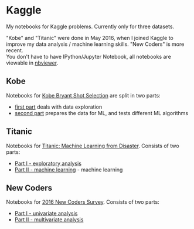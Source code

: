 # Kaggle
My notebooks for Kaggle problems. Currently only for three datasets.  

"Kobe" and "Titanic" were done in May 2016, when I joined Kaggle to improve my data analysis / machine learning skills. "New Coders" is more recent.    
You don't have to have IPython/Jupyter Notebook, all notebooks are viewable in [nbviewer](http://nbviewer.jupyter.org/).

## Kobe
Notebooks for [Kobe Bryant Shot Selection](https://www.kaggle.com/c/kobe-bryant-shot-selection) are split in two parts:
* [first part](http://nbviewer.jupyter.org/github/narimiran/kaggle/blob/master/kobe-part1.ipynb) deals with data exploration
* [second part](http://nbviewer.jupyter.org/github/narimiran/kaggle/blob/master/kobe-part2.ipynb) prepares the data for ML, and tests different ML algorithms

## Titanic
Notebooks for [Titanic: Machine Learning from Disaster](https://www.kaggle.com/c/titanic). Consists of two parts: 
* [Part I - exploratory analysis](http://nbviewer.jupyter.org/github/narimiran/kaggle/blob/master/titanic-part1.ipynb)
* [Part II - machine learning](http://nbviewer.jupyter.org/github/narimiran/kaggle/blob/master/titanic-part2.ipynb) - machine learning

## New Coders
Notebooks for [2016 New Coders Survey](https://www.kaggle.com/freecodecamp/2016-new-coder-survey-). Consists of two parts: 
* [Part I - univariate analysis](http://nbviewer.jupyter.org/github/narimiran/kaggle/blob/master/new_coders-part1.ipynb)
* [Part II - multivariate analysis](http://nbviewer.jupyter.org/github/narimiran/kaggle/blob/master/new_coders-part2.ipynb)